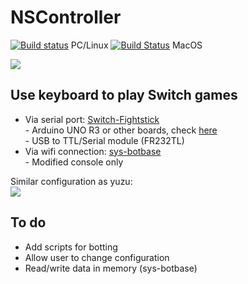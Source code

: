 # NSController
[![Build status](https://ci.appveyor.com/api/projects/status/ecv4u4e0x18w9qfc?svg=true)](https://ci.appveyor.com/project/wwwwwwzx/nscontroller) PC/Linux 
[![Build Status](https://travis-ci.com/wwwwwwzx/NSController.svg?branch=master)](https://travis-ci.com/wwwwwwzx/NSController)  MacOS  

![](https://i.imgur.com/8pNUC6B.png)
## Use keyboard to play Switch games
- Via serial port: [Switch-Fightstick](https://github.com/wwwwwwzx/Switch-Fightstick)  
      - Arduino UNO R3 or other boards, check [here](https://github.com/shinyquagsire23/Switch-Fightstick/blob/master/README.md)  
      - USB to TTL/Serial module (FR232TL)
- Via wifi connection: [sys-botbase](https://github.com/olliz0r/sys-botbase)  
      - Modified console only

Similar configuration as yuzu:  
![](https://i.imgur.com/UqwOnHz.png)
## To do
- Add scripts for botting
- Allow user to change configuration
- Read/write data in memory (sys-botbase)

